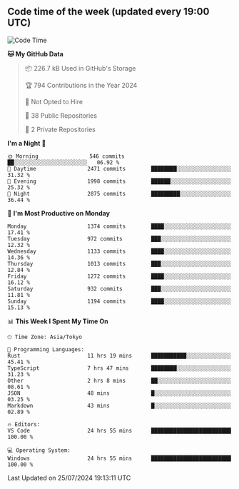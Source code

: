 ## Code time of the week (updated every 19:00 UTC)

<!--START_SECTION:waka-->
![Code Time](http://img.shields.io/badge/Code%20Time-3%2C495%20hrs%2059%20mins-blue)

**🐱 My GitHub Data** 

> 📦 226.7 kB Used in GitHub's Storage 
 > 
> 🏆 794 Contributions in the Year 2024
 > 
> 🚫 Not Opted to Hire
 > 
> 📜 38 Public Repositories 
 > 
> 🔑 2 Private Repositories 
 > 
**I'm a Night 🦉** 

```text
🌞 Morning                546 commits         ██░░░░░░░░░░░░░░░░░░░░░░░   06.92 % 
🌆 Daytime                2471 commits        ████████░░░░░░░░░░░░░░░░░   31.32 % 
🌃 Evening                1998 commits        ██████░░░░░░░░░░░░░░░░░░░   25.32 % 
🌙 Night                  2875 commits        █████████░░░░░░░░░░░░░░░░   36.44 % 
```
📅 **I'm Most Productive on Monday** 

```text
Monday                   1374 commits        ████░░░░░░░░░░░░░░░░░░░░░   17.41 % 
Tuesday                  972 commits         ███░░░░░░░░░░░░░░░░░░░░░░   12.32 % 
Wednesday                1133 commits        ████░░░░░░░░░░░░░░░░░░░░░   14.36 % 
Thursday                 1013 commits        ███░░░░░░░░░░░░░░░░░░░░░░   12.84 % 
Friday                   1272 commits        ████░░░░░░░░░░░░░░░░░░░░░   16.12 % 
Saturday                 932 commits         ███░░░░░░░░░░░░░░░░░░░░░░   11.81 % 
Sunday                   1194 commits        ████░░░░░░░░░░░░░░░░░░░░░   15.13 % 
```


📊 **This Week I Spent My Time On** 

```text
🕑︎ Time Zone: Asia/Tokyo

💬 Programming Languages: 
Rust                     11 hrs 19 mins      ███████████░░░░░░░░░░░░░░   45.41 % 
TypeScript               7 hrs 47 mins       ████████░░░░░░░░░░░░░░░░░   31.23 % 
Other                    2 hrs 8 mins        ██░░░░░░░░░░░░░░░░░░░░░░░   08.61 % 
JSON                     48 mins             █░░░░░░░░░░░░░░░░░░░░░░░░   03.25 % 
Markdown                 43 mins             █░░░░░░░░░░░░░░░░░░░░░░░░   02.89 % 

🔥 Editors: 
VS Code                  24 hrs 55 mins      █████████████████████████   100.00 % 

💻 Operating System: 
Windows                  24 hrs 55 mins      █████████████████████████   100.00 % 
```


 Last Updated on 25/07/2024 19:13:11 UTC
<!--END_SECTION:waka-->